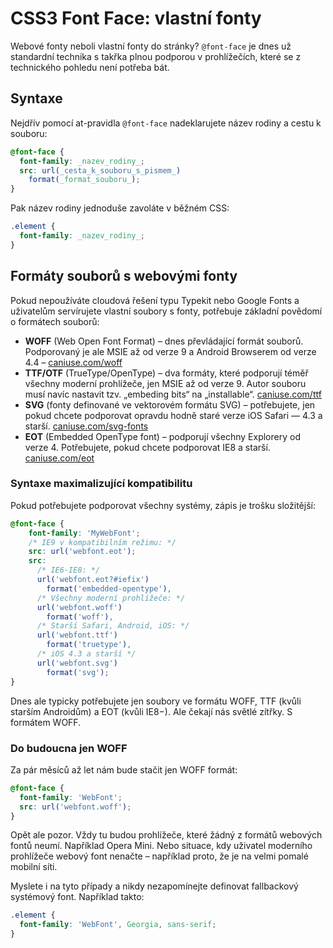 CSS3 Font Face: vlastní fonty
=============================

Webové fonty neboli vlastní fonty do stránky? `@font-face` je dnes už standardní technika s takřka plnou podporou v prohlížečích, které se z technického pohledu není potřeba bát.

Syntaxe
-------

Nejdřív pomocí at-pravidla `@font-face` nadeklarujete název rodiny a cestu k souboru:

```css
@font-face {
  font-family: _nazev_rodiny_;
  src: url(_cesta_k_souboru_s_pismem_)
    format(_format_souboru_);
}
```

Pak název rodiny jednoduše zavoláte v běžném CSS:

```css
.element {
  font-family: _nazev_rodiny_;
}
```


Formáty souborů s webovými fonty
--------------------------------

Pokud nepoužíváte cloudová řešení typu Typekit nebo Google Fonts a uživatelům servírujete vlastní soubory s fonty, potřebuje základní povědomí o formátech souborů:

* **WOFF** (Web Open Font Format) – dnes převládající formát souborů. Podporovaný je ale MSIE až od verze 9 a Android Browserem od verze 4.4 – [caniuse.com/woff](http://caniuse.com/woff)
* **TTF/OTF** (TrueType/OpenType) – dva formáty, které podporují téměř všechny moderní prohlížeče, jen MSIE až od verze 9. Autor souboru musí navíc nastavit tzv. „embeding bits“ na „installable“. [caniuse.com/ttf](http://caniuse.com/ttf)
* **SVG** (fonty definované ve vektorovém formátu SVG) – potřebujete, jen pokud chcete podporovat opravdu hodně staré verze iOS Safari — 4.3 a starší. [caniuse.com/svg-fonts](http://caniuse.com/svg-fonts)
* **EOT** (Embedded OpenType font) – podporují všechny Explorery od verze 4. Potřebujete, pokud chcete podporovat IE8 a starší. [caniuse.com/eot](http://caniuse.com/eot)

### Syntaxe maximalizující kompatibilitu

Pokud potřebujete podporovat všechny systémy, zápis je trošku složitější:

```css
@font-face {
    font-family: 'MyWebFont';
    /* IE9 v kompatibilním režimu: */
    src: url('webfont.eot');
    src:
      /* IE6-IE8: */
      url('webfont.eot?#iefix')
        format('embedded-opentype'),
      /* Všechny moderní prohlížeče: */
      url('webfont.woff')
        format('woff'),
      /* Starší Safari, Android, iOS: */
      url('webfont.ttf')
        format('truetype'),
      /* iOS 4.3 a starší */
      url('webfont.svg')
        format('svg');
}
```

Dnes ale typicky potřebujete jen soubory ve formátu WOFF, TTF (kvůli starším Androidům) a EOT (kvůli IE8−). Ale čekají nás světlé zítřky. S formátem WOFF.

### Do budoucna jen WOFF

Za pár měsíců až let nám bude stačit jen WOFF formát:

```css
@font-face {
  font-family: 'WebFont';
  src: url('webfont.woff');
}
```


Opět ale pozor. Vždy tu budou prohlížeče, které žádný z formátů webových fontů neumí. Například Opera Mini. Nebo situace, kdy uživatel moderního prohlížeče webový font nenačte – například proto, že je na velmi pomalé mobilní síti.

Myslete i na tyto případy a nikdy nezapomínejte definovat fallbackový systémový font. Například takto:

```css
.element {
  font-family: 'WebFont', Georgia, sans-serif;
}
```
